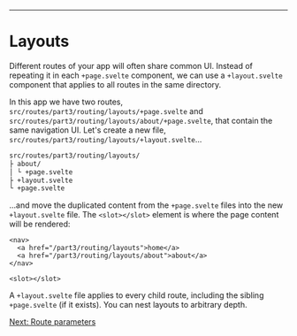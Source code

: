 ------
# **Layouts**
Different routes of your app will often share common UI. Instead of repeating it in each `+page.svelte` component, we can use a `+layout.svelte` component that applies to all routes in the same directory.

In this app we have two routes, <code data-file="src/routes/part3/routing/layouts/+page.svelte">src/routes/part3/routing/layouts/+page.svelte</code> and <code data-file="./about/+page.svelte">src/routes/part3/routing/layouts/about/+page.svelte</code>, that contain the same navigation UI. Let's create a new file, <code data-file="./+layout.svelte">src/routes/part3/routing/layouts/+layout.svelte</code>...
```bash /├ +layout.svelte/
src/routes/part3/routing/layouts/
├ about/
│ └ +page.svelte
├ +layout.svelte
└ +page.svelte
```
...and move the duplicated content from the `+page.svelte` files into the new `+layout.svelte` file. The `<slot></slot>` element is where the page content will be rendered:
```svelte title="src/routes/+layout.svelte"
<nav>
  <a href="/part3/routing/layouts">home</a>
  <a href="/part3/routing/layouts/about">about</a>
</nav>

<slot></slot>
```
A `+layout.svelte` file applies to every child route, including the sibling `+page.svelte` (if it exists). You can nest layouts to arbitrary depth.

[Next: Route parameters](/part3/routing/parameters)
